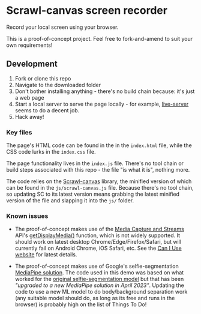 # Scrawl-canvas screen recorder
Record your local screen using your browser.

This is a proof-of-concept project. Feel free to fork-and-amend to suit your own requirements!

## Development
1. Fork or clone this repo
2. Navigate to the downloaded folder
3. Don't bother installing anything - there's no build chain because: it's just a web page
4. Start a local server to serve the page locally - for example, [live-server](https://github.com/tapio/live-server) seems to do a decent job.
5. Hack away!

### Key files
The page's HTML code can be found in the  in the `index.html` file, while the CSS code lurks in the `index.css` file.

The page functionality lives in the `index.js` file. There's no tool chain or build steps associated with this repo - the file "is what it is", nothing more.

The code relies on the [Scrawl-canvas](https://github.com/KaliedaRik/Scrawl-canvas) library, the minified version of which can be found in the `js/scrawl-canvas.js` file. Because there's no tool chain, so updating SC to its latest version means grabbing the latest minified version of the file and slapping it into the `js/` folder.

### Known issues
+ The proof-of-concept makes use of the [Media Capture and Streams](https://developer.mozilla.org/en-US/docs/Web/API/Media_Capture_and_Streams_API) API's [getDisplayMedia()](https://developer.mozilla.org/en-US/docs/Web/API/MediaDevices/getDisplayMedia) function, which is not widely supported. It should work on latest desktop Chrome/Edge/Firefox/Safari, but will currently fail on Android Chrome, iOS Safari, etc. See the [Can I Use website](https://caniuse.com/?search=getDisplayMedia) for latest details.

+ The proof-of-concept makes use of Google's selfie-segmentation [MediaPipe solution](https://ai.google.dev/edge/mediapipe/solutions/guide). The code used in this demo was based on what worked for the [original selfie-segmentation model](https://github.com/google-ai-edge/mediapipe/blob/master/docs/solutions/selfie_segmentation.md) but that has been *"upgraded to a new MediaPipe solution in April 2023"*. Updating the code to use a new ML model to do body/background separation work (any suitable model should do, as long as its free and runs in the browser) is probably high on the list of Things To Do!

